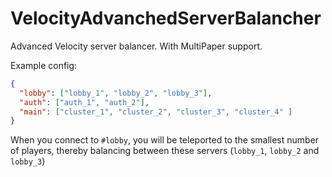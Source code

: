 # VelocityAdvanchedServerBalancher
Advanced Velocity server balancer. With MultiPaper support.

Example config:
```json
{
  "lobby": ["lobby_1", "lobby_2", "lobby_3"],
  "auth": ["auth_1", "auth_2"],
  "main": ["cluster_1", "cluster_2", "cluster_3", "cluster_4" ]
}
```

When you connect to `#lobby`, you will be teleported to the smallest number of players, thereby balancing between these servers (`lobby_1`, `lobby_2` and `lobby_3`)
